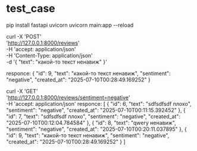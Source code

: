 # test_case
pip install fastapi uvicorn
uvicorn main:app --reload

curl -X 'POST' \
  'http://127.0.0.1:8000/reviews' \
  -H 'accept: application/json' \
  -H 'Content-Type: application/json' \
  -d '{
  "text": "какой-то текст ненавиж"
}'

responce: 
{
  "id": 9,
  "text": "какой-то текст ненавиж",
  "sentiment": "negative",
  "created_at": "2025-07-10T00:28:49.169252"
}

curl -X 'GET' \
  'http://127.0.0.1:8000/reviews/sentiment=negative' \
  -H 'accept: application/json'
responce:
[
  {
    "id": 6,
    "text": "sdfsdfsdf плохо",
    "sentiment": "negative",
    "created_at": "2025-07-10T00:11:15.392452"
  },
  {
    "id": 7,
    "text": "sdfsdfsdf плохо",
    "sentiment": "negative",
    "created_at": "2025-07-10T00:12:04.784584"
  },
  {
    "id": 8,
    "text": "qwery ненавиж",
    "sentiment": "negative",
    "created_at": "2025-07-10T00:20:11.037895"
  },
  {
    "id": 9,
    "text": "какой-то текст ненавиж",
    "sentiment": "negative",
    "created_at": "2025-07-10T00:28:49.169252"
  }
]
